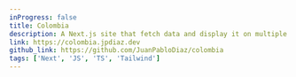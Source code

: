 ```yaml
---
inProgress: false
title: Colombia
description: A Next.js site that fetch data and display it on multiple pages.
link: https://colombia.jpdiaz.dev
github_link: https://github.com/JuanPabloDiaz/colombia
tags: ['Next', 'JS', 'TS', 'Tailwind']
---
```

